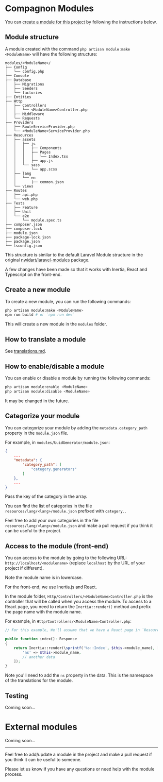 # Compagnon Modules

You can [create a module for this project](https://github.com/DevCompanion/compagnon/) by following the instructions below.

## Module structure

A module created with the command `php artisan module:make <ModuleName>` will have the following structure:

```
modules/<ModuleName>/
├── Config
│   └── config.php
├── Console
├── Database
│   ├── Migrations
│   ├── Seeders
│   └── factories
├── Entities
├── Http
│   ├── Controllers
│   │   └── <ModuleName>Controller.php
│   ├── Middleware
│   └── Requests
├── Providers
│   ├── RouteServiceProvider.php
│   └── <ModuleName>ServiceProvider.php
├── Resources
│   ├── assets
│   │   ├── js
│   │   │   ├── Components
│   │   │   ├── Pages
│   │   │   │   └── Index.tsx
│   │   │   ├── app.js
│   │   └── sass
│   │       └── app.scss
│   ├── lang
│   │   └── en
│   │       ├── common.json
│   └── views
├── Routes
│   ├── api.php
│   └── web.php
├── Tests
│   ├── Feature
│   ├── Unit
│   └── e2e
│       └── module.spec.ts
├── composer.json
├── composer.lock
├── module.json
├── package-lock.json
├── package.json
└── tsconfig.json
```

This structure is similar to the default Laravel Module structure in the original [nwidart/laravel-modules](https://github.com/nWidart/laravel-modules) package.

A few changes have been made so that it works with Inertia, React and Typescript on the front-end.

## Create a new module

To create a new module, you can run the following commands:

```bash
php artisan module:make <ModuleName>
npm run build # or `npm run dev`
```

This will create a new module in the `modules` folder.

## How to translate a module

See [translations.md](translations.md).

## How to enable/disable a module

You can enable or disable a module by running the following commands:

```bash
php artisan module:enable <ModuleName>
php artisan module:disable <ModuleName>
```

It may be changed in the future.

## Categorize your module

You can categorize your module by adding the `metadata.category_path` property in the `module.json` file.

For example, in `modules/UuidGenerator/module.json`:
```json
{
    ...
    "metadata": {
        "category_path": [
            "category.generators"
        ]
    },
    ...
}
```

Pass the key of the category in the array.

You can find the list of categories in the file `resources/lang/<lang>/module.json` prefixed with `category.`.

Feel free to add your own categories in the file `resources/lang/<lang>/module.json` and make a pull request if you think it can be useful to the project.

## Access to the module (front-end)

You can access to the module by going to the following URL: `http://localhost/<modulename>` (replace `localhost` by the URL of your project if different).

Note the module name is in lowercase.

For the front-end, we use Inertia.js and React. 

In the module folder, `Http/Controllers/<ModuleName>Controller.php` is the controller that will be called when you access the module.
To access to a React page, you need to return the `Inertia::render()` method and prefix the page name with the module name.

For example, in `Http/Controllers/<ModuleName>Controller.php`:
```php
// For this example, We'll assume that we have a React page in `Resources/assets/js/Pages/Index.tsx`

public function index(): Response
{
    return Inertia::render(\sprintf('%s::Index', $this->module_name), [
        'ns' => $this->module_name,
        // another data
    ]);
}
```

Note you'll need to add the `ns` property in the data. This is the namespace of the translations for the module.

## Testing

Coming soon...

# External modules

Coming soon...

---

Feel free to add/update a module in the project and make a pull request if you think it can be useful to someone.

Please let us know if you have any questions or need help with the module process.
